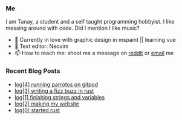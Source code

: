 ### Me

I am Tanay, a student and a self taught programming hobbyist. I like messing around with code. Did I mention I like music?

- 🌱 Currently in love with graphic design in mspaint || learning vue
- 📔 Text editor: Neovim
- 📫 How to reach me: shoot me a message on [reddit](https://reddit.com/u/KidnappingNemo) or [email](mailto:tanaybhardwaj24@gmail.com) me
<!-- - ⌨️ [My Blog](https://tanaybhardwaj24.github.io/blog) -->

### Recent Blog Posts

<!-- BLOG-POST-LIST:START -->
- [log[4] running parrotos on gitpod](https://tanaybhardwaj24.github.io/blog/blog/gitpod-parrot/)
- [log[3] writing a fizz buzz in rust](https://tanaybhardwaj24.github.io/blog/blog/fizz-buzz/)
- [log[1] finishing strings and variables](https://tanaybhardwaj24.github.io/blog/blog/rust-update-2/)
- [log[2] making my website](https://tanaybhardwaj24.github.io/blog/blog/made-my-website/)
- [log[0] started rust](https://tanaybhardwaj24.github.io/blog/blog/learning-rust/)
<!-- BLOG-POST-LIST:END -->

